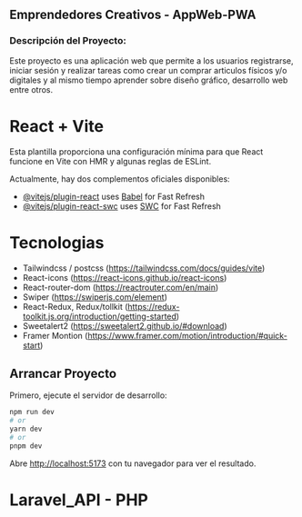 ## Emprendedores Creativos - AppWeb-PWA

### Descripción del Proyecto:

Este proyecto es una aplicación web que permite a los usuarios registrarse, iniciar sesión y realizar tareas como crear un comprar articulos físicos y/o digitales y al mismo tiempo aprender sobre diseño gráfico, desarrollo web entre otros.

# React + Vite

Esta plantilla proporciona una configuración mínima para que React funcione en Vite con HMR y algunas reglas de ESLint.

Actualmente, hay dos complementos oficiales disponibles:

- [@vitejs/plugin-react](https://github.com/vitejs/vite-plugin-react/blob/main/packages/plugin-react/README.md) uses [Babel](https://babeljs.io/) for Fast Refresh
- [@vitejs/plugin-react-swc](https://github.com/vitejs/vite-plugin-react-swc) uses [SWC](https://swc.rs/) for Fast Refresh

# Tecnologias

- Tailwindcss / postcss (https://tailwindcss.com/docs/guides/vite)
- React-icons (https://react-icons.github.io/react-icons)
- React-router-dom (https://reactrouter.com/en/main)
- Swiper (https://swiperjs.com/element)
- React-Redux, Redux/tollkit (https://redux-toolkit.js.org/introduction/getting-started)
- Sweetalert2 (https://sweetalert2.github.io/#download)
- Framer Montion (https://www.framer.com/motion/introduction/#quick-start)

## Arrancar Proyecto

Primero, ejecute el servidor de desarrollo:

```bash
npm run dev
# or
yarn dev
# or
pnpm dev
```

Abre [http://localhost:5173](http://localhost:5173) con tu navegador para ver el resultado.

# Laravel_API - PHP


